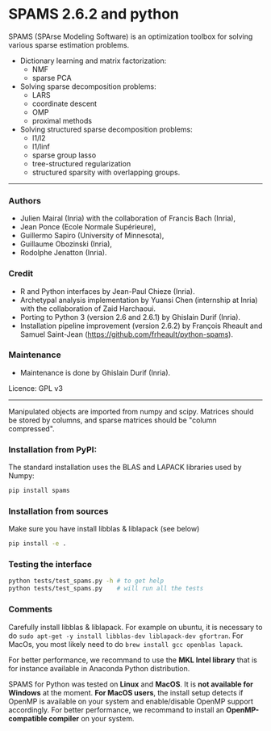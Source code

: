 
# SPAMS 2.6.2 and python

SPAMS (SPArse Modeling Software) is an optimization toolbox for solving various sparse estimation problems.

-   Dictionary learning and matrix factorization:
	- NMF
	- sparse PCA
-   Solving sparse decomposition problems:
	- LARS
	- coordinate descent
	- OMP
	- proximal methods
-   Solving structured sparse decomposition problems:
	- l1/l2
	- l1/linf
	- sparse group lasso
	- tree-structured regularization
	- structured sparsity with overlapping groups.

---

### Authors

* Julien Mairal (Inria) with the collaboration of Francis Bach (Inria),
* Jean Ponce (Ecole Normale Supérieure),
* Guillermo Sapiro (University of Minnesota),
* Guillaume Obozinski (Inria),
* Rodolphe Jenatton (Inria).

### Credit

* R and Python interfaces by Jean-Paul Chieze (Inria).
* Archetypal analysis implementation by Yuansi Chen (internship at Inria) with the collaboration of Zaid Harchaoui.
* Porting to Python 3 (version 2.6 and 2.6.1) by Ghislain Durif (Inria).
* Installation pipeline improvement (version 2.6.2) by François Rheault and Samuel Saint-Jean (https://github.com/frheault/python-spams).

### Maintenance

* Maintenance is done by Ghislain Durif (Inria).

Licence: GPL v3

---

Manipulated objects are imported from numpy and scipy. Matrices should be stored by columns, and sparse matrices should be "column compressed".

### Installation from PyPI:

The standard installation uses the BLAS and LAPACK libraries used by Numpy:
```bash
pip install spams
```

### Installation from sources

Make sure you have install libblas & liblapack (see below)
```bash
pip install -e .
```


### Testing the interface

```bash
python tests/test_spams.py -h # to get help
python tests/test_spams.py    # will run all the tests
```

### Comments

Carefully install libblas & liblapack. For example on ubuntu, it is necessary to do `sudo apt-get -y install libblas-dev liblapack-dev gfortran`. For MacOs, you most likely need to do `brew install gcc openblas lapack`.

For better performance, we recommand to use the **MKL Intel library** that is for instance available in Anaconda Python distribution.

SPAMS for Python was tested on **Linux** and **MacOS**. It is **not available for Windows** at the moment. **For MacOS users**, the install setup detects if OpenMP is available on your system and enable/disable OpenMP support accordingly. For better performance, we recommand to install an **OpenMP-compatible compiler** on your system.
